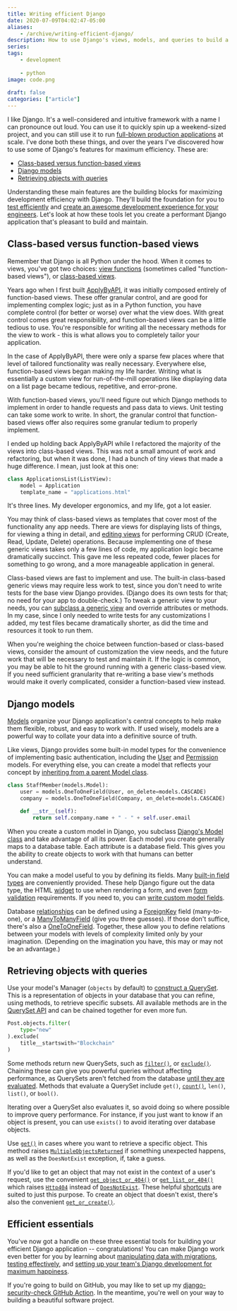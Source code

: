 ```yaml
---
title: Writing efficient Django
date: 2020-07-09T04:02:47-05:00
aliases:
    - /archive/writing-efficient-django/
description: How to use Django's views, models, and queries to build a better application.
series:
tags:
    - development
    
    - python
image: code.png
 
draft: false
categories: ["article"]
---
```


I like Django. It's a well-considered and intuitive framework with a name I can pronounce out loud. You can use it to quickly spin up a weekend-sized project, and you can still use it to run [full-blown production applications](https://applybyapi.com) at scale. I've done both these things, and over the years I've discovered how to use some of Django's features for maximum efficiency. These are:

- [Class-based versus function-based views](#class-based-versus-function-based-views)
- [Django models](#django-models)
- [Retrieving objects with queries](#retrieving-objects-with-queries)

Understanding these main features are the building blocks for maximizing development efficiency with Django. They'll build the foundation for you to [test efficiently](/posts/increase-developer-confidence-with-a-great-django-test-suite/) and [create an awesome development experience for your engineers](/blog/django-project-best-practices-to-keep-your-developers-happy/). Let's look at how these tools let you create a performant Django application that's pleasant to build and maintain.

## Class-based versus function-based views

Remember that Django is all Python under the hood. When it comes to views, you've got two choices: [view functions](https://docs.djangoproject.com/en/3.2/topics/http/views/) (sometimes called "function-based views"), or [class-based views](https://docs.djangoproject.com/en/3.2/topics/class-based-views/).

Years ago when I first built [ApplyByAPI](https://applybyapi.com), it was initially composed entirely of function-based views. These offer granular control, and are good for implementing complex logic; just as in a Python function, you have complete control (for better or worse) over what the view does. With great control comes great responsibility, and function-based views can be a little tedious to use. You're responsible for writing all the necessary methods for the view to work - this is what allows you to completely tailor your application.

In the case of ApplyByAPI, there were only a sparse few places where that level of tailored functionality was really necessary. Everywhere else, function-based views began making my life harder. Writing what is essentially a custom view for run-of-the-mill operations like displaying data on a list page became tedious, repetitive, and error-prone.

With function-based views, you'll need figure out which Django methods to implement in order to handle requests and pass data to views. Unit testing can take some work to write. In short, the granular control that function-based views offer also requires some granular tedium to properly implement.

I ended up holding back ApplyByAPI while I refactored the majority of the views into class-based views. This was not a small amount of work and refactoring, but when it was done, I had a bunch of tiny views that made a huge difference. I mean, just look at this one:

```python
class ApplicationsList(ListView):
    model = Application
    template_name = "applications.html"
```

It's three lines. My developer ergonomics, and my life, got a lot easier.

You may think of class-based views as templates that cover most of the functionality any app needs. There are views for displaying lists of things, for viewing a thing in detail, and [editing views](https://docs.djangoproject.com/en/3.2/ref/class-based-views/generic-editing/) for performing CRUD (Create, Read, Update, Delete) operations. Because implementing one of these generic views takes only a few lines of code, my application logic became dramatically succinct. This gave me less repeated code, fewer places for something to go wrong, and a more manageable application in general.

Class-based views are fast to implement and use. The built-in class-based generic views may require less work to test, since you don't need to write tests for the base view Django provides. (Django does its own tests for that; no need for your app to double-check.) To tweak a generic view to your needs, you can [subclass a generic view](https://docs.djangoproject.com/en/3.2/topics/class-based-views/#subclassing-generic-views) and override attributes or methods. In my case, since I only needed to write tests for any customizations I added, my test files became dramatically shorter, as did the time and resources it took to run them.

When you're weighing the choice between function-based or class-based views, consider the amount of customization the view needs, and the future work that will be necessary to test and maintain it. If the logic is common, you may be able to hit the ground running with a generic class-based view. If you need sufficient granularity that re-writing a base view's methods would make it overly complicated, consider a function-based view instead.

## Django models

[Models](https://docs.djangoproject.com/en/3.2/topics/db/models/) organize your Django application's central concepts to help make them flexible, robust, and easy to work with. If used wisely, models are a powerful way to collate your data into a definitive source of truth.

Like views, Django provides some built-in model types for the convenience of implementing basic authentication, including the [User](https://docs.djangoproject.com/en/3.2/ref/contrib/auth/) and [Permission](https://docs.djangoproject.com/en/3.2/ref/contrib/auth/) models. For everything else, you can create a model that reflects your concept by [inheriting from a parent Model class](https://docs.djangoproject.com/en/3.2/topics/db/models/#model-inheritance).

```python
class StaffMember(models.Model):
    user = models.OneToOneField(User, on_delete=models.CASCADE)
    company = models.OneToOneField(Company, on_delete=models.CASCADE)

    def __str__(self):
        return self.company.name + " - " + self.user.email
```

When you create a custom model in Django, you subclass [Django's Model class](https://github.com/django/django/blob/master/django/db/models/base.py) and take advantage of all its power. Each model you create generally maps to a database table. Each attribute is a database field. This gives you the ability to create objects to work with that humans can better understand.

You can make a model useful to you by defining its fields. Many [built-in field types](https://docs.djangoproject.com/en/3.2/ref/models/fields/#model-field-types) are conveniently provided. These help Django figure out the data type, the HTML [widget](https://docs.djangoproject.com/en/3.2/ref/forms/widgets/) to use when rendering a form, and even [form validation](https://docs.djangoproject.com/en/3.2/ref/forms/validation/) requirements. If you need to, you can [write custom model fields](https://docs.djangoproject.com/en/3.2/howto/custom-model-fields/).

Database [relationships](https://docs.djangoproject.com/en/3.2/topics/db/models/#relationships) can be defined using a [ForeignKey](https://docs.djangoproject.com/en/3.2/ref/models/fields/#django.db.models.ForeignKey) field (many-to-one), or a [ManyToManyField](https://docs.djangoproject.com/en/3.2/ref/models/fields/#django.db.models.ManyToManyField) (give you three guesses). If those don't suffice, there's also a [OneToOneField](https://docs.djangoproject.com/en/3.2/ref/models/fields/#django.db.models.OneToOneField). Together, these allow you to define relations between your models with levels of complexity limited only by your imagination. (Depending on the imagination you have, this may or may not be an advantage.)

## Retrieving objects with queries

Use your model's Manager (`objects` by default) to [construct a QuerySet](https://docs.djangoproject.com/en/3.2/topics/db/queries/#retrieving-objects). This is a representation of objects in your database that you can refine, using methods, to retrieve specific subsets. All available methods are in the [QuerySet API](https://docs.djangoproject.com/en/3.2/ref/models/querysets/#django.db.models.query.QuerySet) and can be chained together for even more fun.

```py
Post.objects.filter(
    type="new"
).exclude(
    title__startswith="Blockchain"
)
```

Some methods return new QuerySets, such as [`filter()`](https://docs.djangoproject.com/en/3.2/ref/models/querysets/#filter), or [`exclude()`](https://docs.djangoproject.com/en/3.2/ref/models/querysets/#exclude). Chaining these can give you powerful queries without affecting performance, as QuerySets aren't fetched from the database [until they are evaluated](https://docs.djangoproject.com/en/3.2/ref/models/querysets/#when-querysets-are-evaluated). Methods that evaluate a QuerySet include `get()`, [`count()`](https://docs.djangoproject.com/en/3.2/ref/models/querysets/#count), `len()`, `list()`, or `bool()`.

Iterating over a QuerySet also evaluates it, so avoid doing so where possible to improve query performance. For instance, if you just want to know if an object is present, you can use `exists()` to avoid iterating over database objects.

Use [`get()`](https://docs.djangoproject.com/en/3.2/ref/models/querysets/#django.db.models.query.QuerySet.get) in cases where you want to retrieve a specific object. This method raises [`MultipleObjectsReturned`](https://docs.djangoproject.com/en/3.2/ref/exceptions/#django.core.exceptions.MultipleObjectsReturned) if something unexpected happens, as well as the `DoesNotExist` exception, if, take a guess.

If you'd like to get an object that may not exist in the context of a user's request, use the convenient [`get_object_or_404()`](https://docs.djangoproject.com/en/3.2/topics/http/shortcuts/#get-object-or-404) or [`get_list_or_404()`](https://docs.djangoproject.com/en/3.2/topics/http/shortcuts/#get-list-or-404) which raises [`Http404`](https://docs.djangoproject.com/en/3.2/topics/http/views/#django.http.Http404) instead of [`DoesNotExist`](https://docs.djangoproject.com/en/3.2/ref/models/instances/#django.db.models.Model.DoesNotExist). These helpful [shortcuts](https://docs.djangoproject.com/en/3.2/topics/http/shortcuts/) are suited to just this purpose. To create an object that doesn't exist, there's also the convenient [`get_or_create()`](https://docs.djangoproject.com/en/3.2/ref/models/querysets/#get-or-create).

<!-- omit in toc -->
## Efficient essentials

You've now got a handle on these three essential tools for building your efficient Django application -- congratulations! You can make Django work even better for you by learning about [manipulating data with migrations](/posts/manipulating-data-with-django-migrations/), [testing effectively](/posts/increase-developer-confidence-with-a-great-django-test-suite/), and [setting up your team's Django development for maximum happiness](/blog/django-project-best-practices-to-keep-your-developers-happy/).

If you're going to build on GitHub, you may like to set up my [django-security-check GitHub Action](https://github.com/victoriadrake/django-security-check). In the meantime, you're well on your way to building a beautiful software project.
